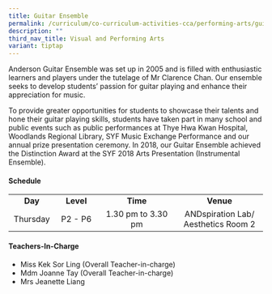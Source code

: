 ```yaml
---
title: Guitar Ensemble
permalink: /curriculum/co-curriculum-activities-cca/performing-arts/guitar-ensemble/
description: ""
third_nav_title: Visual and Performing Arts
variant: tiptap
---
```

<p>Anderson Guitar Ensemble was set up in 2005 and is filled with enthusiastic learners and players under the tutelage of Mr Clarence Chan. Our ensemble seeks to develop students’ passion for guitar playing and enhance their appreciation for music.</p>
<p>To provide greater opportunities for students to showcase their talents and hone their guitar playing skills,&nbsp;students&nbsp;have taken part in many school and public events such as public performances at Thye Hwa Kwan Hospital, Woodlands Regional Library, SYF Music Exchange Performance and our annual prize presentation ceremony. In 2018, our Guitar Ensemble achieved the Distinction Award at the SYF 2018 Arts Presentation (Instrumental Ensemble).</p>
<h4><strong>Schedule</strong></h4>
<table>
<tbody>
<tr>
<td style="text-align: center;" width="76"><strong>Day</strong></td>
<td style="text-align: center;" width="68"><strong>Level</strong></td>
<td style="text-align: center;" width="139"><strong>Time</strong></td>
<td style="text-align: center;" width="156"><strong>Venue</strong></td>
</tr>
<tr>
<td style="text-align: center;" width="76">Thursday</td>
<td style="text-align: center;" width="68">P2 - P6</td>
<td style="text-align: center;" width="139">1.30 pm to 3.30 pm</td>
<td style="text-align: center;" width="156">ANDspiration Lab/ Aesthetics Room 2</td>
</tr>
</tbody>
</table>
<h4><strong>Teachers-In-Charge</strong></h4>
<ul>
<li>Miss Kek Sor Ling (Overall Teacher-in-charge)</li>
<li>Mdm Joanne Tay (Overall Teacher-in-charge)</li>
<li>Mrs Jeanette Liang</li>
</ul>